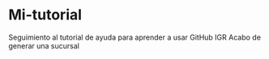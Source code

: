 # Mi-tutorial
Seguimiento al tutorial de ayuda para aprender a usar GitHub
IGR Acabo de generar una sucursal 
